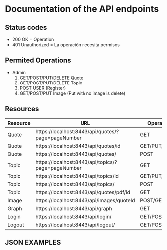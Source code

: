 # Documentation of the API endpoints

## Status codes

- 200 OK = Operation 
- 401 Unauthorized = La operación necesita permisos 

## Permited Operations
- Admin
  1. GET/POST/PUT/DELETE Quote
  2. GET/POST/PUT/DELETE Topic
  3. POST USER (Register)
  4. GET/POST/PUT Image (Put with no image is delete)


## Resources

| Resource        | URL           | Operations  |
| --------------- |---------------| ------------|
| Quote           | https://localhost:8443/api/quotes/?page=pageNumber | GET |
| Quote           | https://localhost:8443/api/quotes/id      |   GET/PUT/DELETE |
| Quote           | https://localhost:8443/api/quotes/ |    POST |
| Topic           | https://localhost:8443/api/topics/?page=pageNumber | GET |
| Topic           | https://localhost:8443/api/topics/id      |   GET/PUT/DELETE |
| Topic           | https://localhost:8443/api/topics/ |    POST |
| Topic           | https://localhost:8443/api/quotes/pdf/id | GET |
| Image           | https://localhost:8443/api/images/quoteId      |   POST/GET |
| Graph           | https://localhost:8443/api/graph | GET |
| Login           | https://localhost:8443/api/login/     |   GET/POST|
| Logout          | https://localhost:8443/api/logout/ |    GET/POST |

## JSON EXAMPLES




